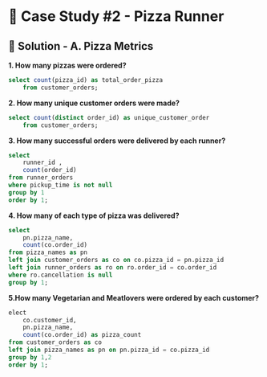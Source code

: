 # 🍕 Case Study #2 - Pizza Runner

## 🍝 Solution - A. Pizza Metrics

**1. How many pizzas were ordered?**

````sql
select count(pizza_id) as total_order_pizza
	from customer_orders;
````

**2. How many unique customer orders were made?**

````sql
select count(distinct order_id) as unique_customer_order
	from customer_orders;
````

**3. How many successful orders were delivered by each runner?**

````sql
select 
	runner_id , 
	count(order_id)
from runner_orders
where pickup_time is not null 
group by 1
order by 1;
````

**4. How many of each type of pizza was delivered?**

````sql
select 
	pn.pizza_name,
	count(co.order_id)
from pizza_names as pn
left join customer_orders as co on co.pizza_id = pn.pizza_id
left join runner_orders as ro on ro.order_id = co.order_id
where ro.cancellation is null
group by 1;
````

**5.How many Vegetarian and Meatlovers were ordered by each customer?**

````sql
elect 
	co.customer_id,
	pn.pizza_name,
	count(co.order_id) as pizza_count
from customer_orders as co 
left join pizza_names as pn on pn.pizza_id = co.pizza_id
group by 1,2
order by 1;
````
